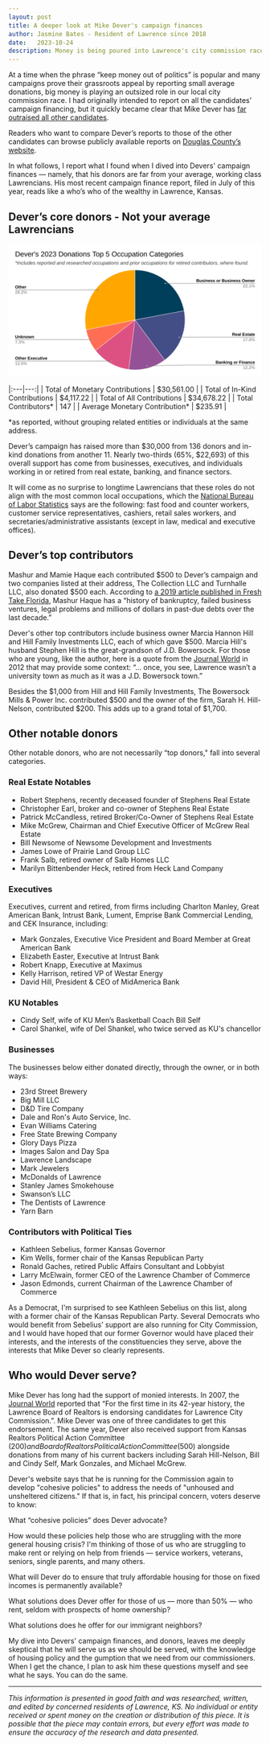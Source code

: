 ```yaml
---
layout: post
title: A deeper look at Mike Dever's campaign finances
author: Jasmine Bates - Resident of Lawrence since 2018
date:   2023-10-24
description: Money is being poured into Lawrence's city commission race, and one candidate in particular got the lion's share.
---
```


At a time when the phrase “keep money out of politics” is popular and many campaigns prove their grassroots appeal by reporting small average donations, big money is playing an outsized role in our local city commission race. I had originally intended to report on all the candidates’ campaign financing, but it quickly became clear that Mike Dever has [far outraised all other candidates](https://lawrencekstimes.com/2023/07/28/lawrencecitycomm-primary-fundraising-2023/).

Readers who want to compare Dever’s reports to those of the other candidates can browse publicly available reports on [Douglas County’s website](http://apps.douglascountyks.org/mycounty/voting-and-elections/candidate-reports.aspx?category_id=city&subcategory_id=current).

In what follows, I report what I found when I dived into Devers' campaign finances — namely, that his donors are far from your average, working class Lawrencians. His most recent campaign finance report, filed in July of this year, reads like a who’s who of the wealthy in Lawrence, Kansas.

## Dever’s core donors - Not your average Lawrencians

![Dever's Donation Breakdown](/assets/img/dever-donation-breakdown.png)

|:---|---:|
| Total of Monetary Contributions | $30,561.00 |
| Total of In-Kind Contributions | $4,117.22 |
| Total of All Contributions | $34,678.22 |
| Total Contributors* | 147 |
| Average Monetary Contribution* | $235.91 |

*as reported, without grouping related entities or individuals at the same address.

Dever’s campaign has raised more than $30,000 from 136 donors and in-kind donations from another 11. Nearly two-thirds (65%, $22,693) of this overall support has come from businesses, executives, and individuals working in or retired from real estate, banking, and finance sectors.

It will come as no surprise to longtime Lawrencians that these roles do not align with the most common local occupations, which the [National Bureau of Labor Statistics](https://www.bls.gov/Oes/current/oes_29940.htm#00-0000) says are the following:  fast food and counter workers, customer service representatives, cashiers, retail sales workers, and secretaries/administrative assistants (except in law, medical and executive offices).

## Dever’s top contributors

Mashur and Mamie Haque each contributed $500 to Dever’s campaign and two companies listed at their address, The Collection LLC and Turnhalle LLC, also donated $500 each. According to [a 2019 article published in Fresh Take Florida](https://www.wuft.org/news/2019/04/10/florida-considered-public-money-for-troubled-executive/), Mashur Haque has a “history of bankruptcy, failed business ventures, legal problems and millions of dollars in past-due debts over the last decade.”

Dever's other top contributors include business owner Marcia Hannon Hill and Hill Family Investments LLC, each of which gave $500. Marcia Hill's husband Stephen Hill is the great-grandson of J.D. Bowersock. For those who are young, like the author, here is a quote from the [Journal World](https://12ft.io/proxy?&q=https%3A%2F%2Fwww2.ljworld.com%2Fnews%2F2012%2Fdec%2F09%2Flawhorns-lawrence-bowersock-name-not-forgotten-fam) in 2012 that may provide some context:  “... once, you see, Lawrence wasn’t a university town as much as it was a J.D. Bowersock town.”

Besides the $1,000 from Hill and Hill Family Investments, The Bowersock Mills & Power Inc. contributed $500 and the owner of the firm, Sarah H. Hill-Nelson, contributed $200. This adds up to a grand total of $1,700.

## Other notable donors

Other notable donors, who are not necessarily “top donors," fall into several categories.

### Real Estate Notables

- Robert Stephens, recently deceased founder of Stephens Real Estate
- Christopher Earl, broker and co-owner of Stephens Real Estate
- Patrick McCandless, retired Broker/Co-Owner of Stephens Real Estate
- Mike McGrew, Chairman and Chief Executive Officer of McGrew Real Estate
- Bill Newsome of Newsome Development and Investments
- James Lowe of Prairie Land Group LLC
- Frank Salb, retired owner of Salb Homes LLC
- Marilyn Bittenbender Heck, retired from Heck Land Company

### Executives

Executives, current and retired, from firms including Charlton Manley, Great American Bank, Intrust Bank, Lument, Emprise Bank Commercial Lending, and CEK Insurance, including:

- Mark Gonzales, Executive Vice President and Board Member at Great American Bank
- Elizabeth Easter, Executive at Intrust Bank
- Robert Knapp, Executive at Maximus
- Kelly Harrison, retired VP of Westar Energy
- David Hill, President & CEO of MidAmerica Bank

### KU Notables

- Cindy Self, wife of KU Men’s Basketball Coach Bill Self
- Carol Shankel, wife of Del Shankel, who twice served as KU's chancellor

### Businesses

The businesses below either donated directly, through the owner, or in both ways:

- 23rd Street Brewery
- Big Mill LLC
- D&D Tire Company
- Dale and Ron's Auto Service, Inc.
- Evan Williams Catering
- Free State Brewing Company
- Glory Days Pizza
- Images Salon and Day Spa
- Lawrence Landscape
- Mark Jewelers
- McDonalds of Lawrence
- Stanley James Smokehouse
- Swanson’s LLC
- The Dentists of Lawrence
- Yarn Barn

### Contributors with Political Ties

- Kathleen Sebelius, former Kansas Governor
- Kim Wells, former chair of the Kansas Republican Party
- Ronald Gaches, retired Public Affairs Consultant and Lobbyist
- Larry McElwain, former CEO of the Lawrence Chamber of Commerce
- Jason Edmonds, current Chairman of the Lawrence Chamber of Commerce

As a Democrat, I'm surprised to see Kathleen Sebelius on this list, along with a former chair of the Kansas Republican Party. Several Democrats who would benefit from Sebelius’ support are also running for City Commission, and I would have hoped that our former Governor would have placed their interests, and the interests of the constituencies they serve, above the interests that Mike Dever so clearly represents.

## Who would Dever serve?

Mike Dever has long had the support of monied interests. In 2007, the [Journal World](https://www2.ljworld.com/news/2007/feb/12/board_realtors_endorses_commission_candidates/) reported that “For the first time in its 42-year history, the Lawrence Board of Realtors is endorsing candidates for Lawrence City Commission.”. Mike Dever was one of three candidates to get this endorsement. The same year, Dever also received support from Kansas Realtors Political Action Committee ($200) and Board of Realtors Political Action Committee ($500) alongside donations from many of his current backers including Sarah Hill-Nelson, Bill and Cindy Self, Mark Gonzales, and Michael McGrew.

Dever's website says that he is running for the Commission again to develop "cohesive policies" to address the needs of "unhoused and unsheltered citizens." If that is, in fact, his principal concern, voters deserve to know:

What “cohesive policies” does Dever advocate?

How would these policies help those who are struggling with the more general housing crisis?  I'm thinking of those of us who are struggling to make rent or relying on help from friends — service workers, veterans, seniors, single parents, and many others.

What will Dever do to ensure that truly affordable housing for those on fixed incomes is permanently available?

What solutions does Dever offer for those of us — more than 50% — who rent, seldom with prospects of home ownership?

What solutions does he offer for our immigrant neighbors?

My dive into Devers' campaign finances, and donors, leaves me deeply skeptical that he will serve us as we should be served, with the knowledge of housing policy and the gumption that we need from our commissioners. When I get the chance, I plan to ask him these questions myself and see what he says. You can do the same.

-----

*This information is presented in good faith and was researched, written, and edited by concerned residents of Lawrence, KS. No individual or entity received or spent money on the creation or distribution of this piece. It is possible that the piece may contain errors, but every effort was made to ensure the accuracy of the research and data presented.*
